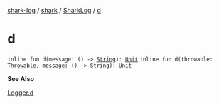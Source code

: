 [shark-log](../../index.md) / [shark](../index.md) / [SharkLog](index.md) / [d](./d.md)

# d

`inline fun d(message: () -> `[`String`](https://kotlinlang.org/api/latest/jvm/stdlib/kotlin/-string/index.html)`): `[`Unit`](https://kotlinlang.org/api/latest/jvm/stdlib/kotlin/-unit/index.html)
`inline fun d(throwable: `[`Throwable`](https://kotlinlang.org/api/latest/jvm/stdlib/kotlin/-throwable/index.html)`, message: () -> `[`String`](https://kotlinlang.org/api/latest/jvm/stdlib/kotlin/-string/index.html)`): `[`Unit`](https://kotlinlang.org/api/latest/jvm/stdlib/kotlin/-unit/index.html)

**See Also**

[Logger.d](-logger/d.md)

